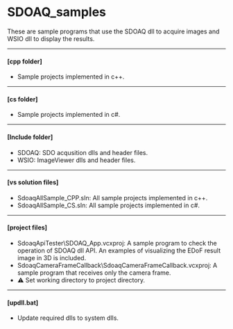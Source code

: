 # SDOAQ_samples

These are sample programs that use the SDOAQ dll to acquire images and WSIO dll to display the results.

---
#### [cpp folder]
  * Sample projects implemented in c++.
---
#### [cs folder]
 * Sample projects implemented in c#.
---
#### [Include folder]
  * SDOAQ: SDO acqusition dlls and header files.
  * WSIO: ImageViewer dlls and header files.
---
#### [vs solution files]
  * SdoaqAllSample_CPP.sIn: All sample projects implemented in c++.
  * SdoaqAllSample_CS.sIn: All sample projects implemented in c#.
---
#### [project files]
  * SdoaqApiTester\SDOAQ_App.vcxproj: A sample program to check the operation of SDOAQ dll API. An examples of visualizing the EDoF result image in 3D is included.
  * SdoaqCameraFrameCallback\SdoaqCameraFrameCallback.vcxproj: A sample program that receives only the camera frame.
  * ⚠️ Set working directory to project directory.
---
#### [updll.bat]
  * Update required dlls to system dlls.

